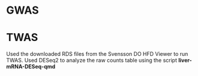 # GWAS





# TWAS

Used the downloaded RDS files from the Svensson DO HFD Viewer to run TWAS.  Used DESeq2 to analyze the raw counts table using the script **liver-mRNA-DESeq-qmd**
